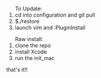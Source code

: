 <ol>
To Update:
<li> cd into configuration and git pull
<li> $./restore
<li> launch vim and :PluginInstall
</ol>
<ol>
Raw install:
<li> clone the repo
<li> install Xcode
<li> run the init_mac
</ol>
  
that's it!!


